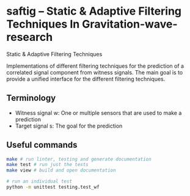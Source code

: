 # saftig – Static & Adaptive Filtering Techniques In Gravitation-wave-research
Static &amp; Adaptive Filtering Techniques

Implementations of different filtering techniques for the prediction of a correlated signal component from witness signals.
The main goal is to provide a unified interface for the different filtering techniques.

## Terminology

* Witness signal w: One or multiple sensors that are used to make a prediction
* Target signal s: The goal for the prediction

## Useful commands
```bash
make # run linter, testing and generate documentation
make test # run just the tests
make view # build and open documentation

# run an individual test
python -m unittest testing.test_wf
```

